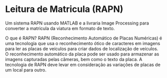 # Leitura de Matricula (RAPN)
Um sistema RAPN usando MATLAB e a livraria Image Processing para converter a matricula da viatura em formato de texto.

O que é RAPN?
RAPN (Reconhecimento Automático de Placas Numéricas) é uma tecnologia que usa o reconhecimento ótico de caracteres em imagens para ler as placas de veículos para criar dados de localização de veículos. O reconhecimento automático da placa pode ser usado para armazenar as imagens capturadas pelas câmeras, bem como o texto da placa. A tecnologia de RAPN deve levar em consideração as variações de placas de um local para outro.
